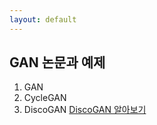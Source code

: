 ```yaml
---
layout: default
---
```




## GAN 논문과 예제

1. GAN
1. CycleGAN
1. DiscoGAN 
[DiscoGAN 알아보기](./discoGAN.html)

